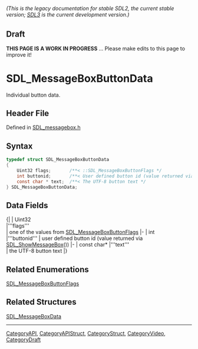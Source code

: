 ###### (This is the legacy documentation for stable SDL2, the current stable version; [SDL3](https://wiki.libsdl.org/SDL3/) is the current development version.)

## Draft

**THIS PAGE IS A WORK IN PROGRESS** ... Please make edits to this page to improve it!


<!-- #*^*^*^*^*See https://wiki.libsdl.org/SGStructures for details on editing this page*^*^*^*^* -->
# SDL_MessageBoxButtonData

Individual button data.

## Header File

Defined in [SDL_messagebox.h](https://github.com/libsdl-org/SDL/blob/SDL2/include/SDL_messagebox.h)

## Syntax

```c
typedef struct SDL_MessageBoxButtonData
{
    Uint32 flags;       /**< ::SDL_MessageBoxButtonFlags */
    int buttonid;       /**< User defined button id (value returned via SDL_ShowMessageBox) */
    const char * text;  /**< The UTF-8 button text */
} SDL_MessageBoxButtonData;
```

## Data Fields

{|
| Uint32      
|'''flags'''    
| one of the values from [SDL_MessageBoxButtonFlags](SDL_MessageBoxButtonFlags) 
|-
| int         
|'''buttonid''' 
| user defined button id (value returned via [SDL_ShowMessageBox](SDL_ShowMessageBox)()) 
|-
| const char* 
|'''text'''     
| the UTF-8 button text 
|}

## Related Enumerations

[SDL_MessageBoxButtonFlags](SDL_MessageBoxButtonFlags)

## Related Structures

[SDL_MessageBoxData](SDL_MessageBoxData)

----
[CategoryAPI](CategoryAPI), [CategoryAPIStruct](CategoryAPIStruct), [CategoryStruct](CategoryStruct), [CategoryVideo](CategoryVideo), [CategoryDraft](CategoryDraft)



